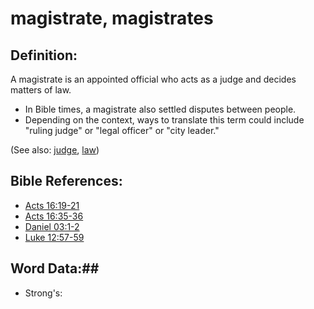 # magistrate, magistrates #

## Definition: ##

A magistrate is an appointed official who acts as a judge and decides matters of law.

* In Bible times, a magistrate also settled disputes between people.
* Depending on the context, ways to translate this term could include "ruling judge" or "legal officer" or "city leader."

(See also: [judge](../other/judgeposition.md), [law](../kt/lawofmoses.md))

## Bible References: ##

* [Acts 16:19-21](rc://en/tn/help/act/16/19)
* [Acts 16:35-36](rc://en/tn/help/act/16/35)
* [Daniel 03:1-2](rc://en/tn/help/dan/03/01)
* [Luke 12:57-59](rc://en/tn/help/luk/12/57)

## Word Data:##

* Strong's: 

